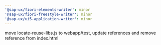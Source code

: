 ```yaml
---
'@sap-ux/fiori-elements-writer': minor
'@sap-ux/fiori-freestyle-writer': minor
'@sap-ux/ui5-application-writer': minor
---
```


move locate-reuse-libs.js to webapp/test, update references and remove reference from index.html

